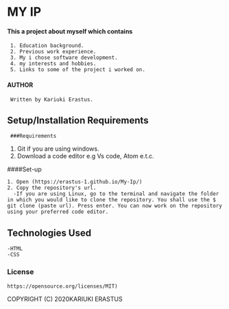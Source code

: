 # MY IP

#### This a project about myself which contains
     1. Education background.
     2. Previous work experience.
     3. My i chose software development.
     4. my interests and hobbies.
     5. Links to some of the project i worked on.
     
#### AUTHOR
     Written by Kariuki Erastus.
     
## Setup/Installation Requirements
     ###Requirements
1. Git if you are using windows. 
2. Download a code editor e.g Vs code, Atom e.t.c. 

####Set-up 

    1. Open (https://erastus-1.github.io/My-Ip/) 
    2. Copy the repository's url. 
      -If you are using Linux, go to the terminal and navigate the folder in which you would like to clone the repository. You shall use the $ git clone (paste url). Press enter. You can now work on the repository using your preferred code editor. 

## Technologies Used
    -HTML
    -CSS
### License
    https://opensource.org/licenses/MIT) 

COPYRIGHT (C) 2020KARIUKI ERASTUS

